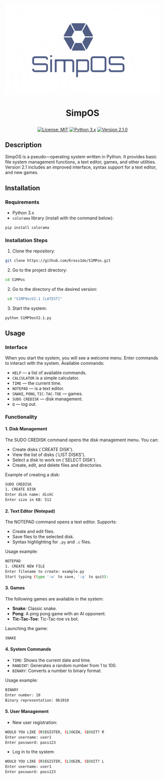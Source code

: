![banner](https://github.com/Kross1de/S1MPOS/blob/main/banner.png?raw=true)
# <p align="center">SimpOS<p align="center">

<p align="center">
  <a href="https://opensource.org/licenses/MIT"><img src="https://img.shields.io/badge/License-MIT-yellow.svg" alt="License: MIT"></a>
  <a href="#"><img src="https://img.shields.io/badge/Python-3.x-blue.svg" alt="Python 3.x"></a>
  <a href="#"><img src="https://img.shields.io/badge/Version-2.1.0-green.svg" alt="Version 2.1.0"></a>
</p>

## Description

SimpOS is a pseudo—operating system written in Python. It provides basic file system management functions, a text editor, games, and other utilities. Version 2.1 includes an improved interface, syntax support for a text editor, and new games.

## Installation

### Requirements
- Python 3.x
- `colorama` library (install with the command below):
```bash
pip install colorama
```

### Installation Steps
1. Clone the repository:
```bash
git clone https://github.com/Kross1de/S1MPos.git
```

2. Go to the project directory:
```bash
cd S1MPos
```
   
2. Go to the directory of the desired version:
```bash
 cd "S1MP9osV2.1 [LATEST]"
 ```

3. Start the system:
```bash
python S1MP9osV2.1.py 
```

## Usage

### Interface
When you start the system, you will see a welcome menu. Enter commands to interact with the system. Available commands:
- `HELP` — a list of available commands.
- `CALCULATOR` is a simple calculator.
- `TIME` — the current time.
- `NOTEPAD` — is a text editor.
- `SNAKE`, `PONG`, `TIC-TAC-TOE` — games.
- `SUDO CREDISK` — disk management.
- `Q` — log out.

### Functionality

#### 1. **Disk Management**
The SUDO CREDISK command opens the disk management menu. You can:
- Create disks (`CREATE DISK').
- View the list of disks (`LIST DISKS').
- Select a disk to work on (`SELECT DISK').
- Create, edit, and delete files and directories.

Example of creating a disk:
```bash
SUDO CREDISK
1. CREATE DISK
Enter disk name: diskC
Enter size in KB: 512
```

#### 2. **Text Editor (Notepad)**
The NOTEPAD command opens a text editor. Supports:
- Create and edit files.
- Save files to the selected disk.
- Syntax highlighting for `.py` and `.c` files.

Usage example:
```bash
NOTEPAD
1. CREATE NEW FILE
Enter filename to create: example.py
Start typing (type ':w' to save, ':q' to quit):
```

#### 3. **Games**
The following games are available in the system:
- **Snake**: Classic snake.
- **Pong**: A ping pong game with an AI opponent.
- **Tic-Tac-Toe**: Tic-Tac-toe vs bot.

Launching the game:
```bash
SNAKE
```

#### 4. **System Commands**
- `TIME`: Shows the current date and time.
- `RANDINT`: Generates a random number from 1 to 100.
- `BINARY`: Converts a number to binary format.

Usage example:
```bash
BINARY
Enter number: 10
Binary representation: 0b1010
```

#### 5. **User Management**
- New user registration:
```bash
WOULD YOU LIKE (R)EGISTER, (L)OGIN, (Q)UIT? R
Enter username: user1
Enter password: pass123
```
- Log in to the system:
```bash
WOULD YOU LIKE (R)EGISTER, (L)OGIN, (Q)UIT? L
Enter username: user1
Enter password: pass123
```
